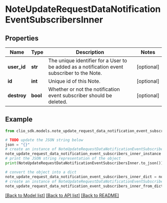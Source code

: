 # NoteUpdateRequestDataNotificationEventSubscribersInner


## Properties

Name | Type | Description | Notes
------------ | ------------- | ------------- | -------------
**user_id** | **str** | The unique identifier for a User to be added as a notification event subscriber to the Note. | [optional] 
**id** | **int** | Unique id of this Note. | [optional] 
**destroy** | **bool** | Whether or not the notification event subscriber should be deleted. | [optional] 

## Example

```python
from clio_sdk.models.note_update_request_data_notification_event_subscribers_inner import NoteUpdateRequestDataNotificationEventSubscribersInner

# TODO update the JSON string below
json = "{}"
# create an instance of NoteUpdateRequestDataNotificationEventSubscribersInner from a JSON string
note_update_request_data_notification_event_subscribers_inner_instance = NoteUpdateRequestDataNotificationEventSubscribersInner.from_json(json)
# print the JSON string representation of the object
print(NoteUpdateRequestDataNotificationEventSubscribersInner.to_json())

# convert the object into a dict
note_update_request_data_notification_event_subscribers_inner_dict = note_update_request_data_notification_event_subscribers_inner_instance.to_dict()
# create an instance of NoteUpdateRequestDataNotificationEventSubscribersInner from a dict
note_update_request_data_notification_event_subscribers_inner_from_dict = NoteUpdateRequestDataNotificationEventSubscribersInner.from_dict(note_update_request_data_notification_event_subscribers_inner_dict)
```
[[Back to Model list]](../README.md#documentation-for-models) [[Back to API list]](../README.md#documentation-for-api-endpoints) [[Back to README]](../README.md)


